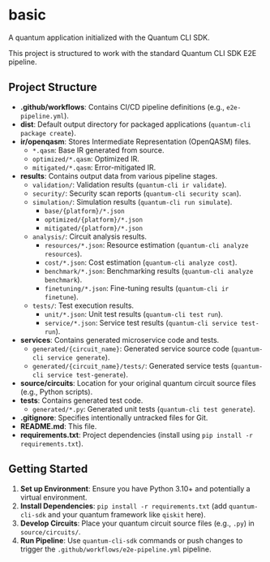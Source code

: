 # basic

A quantum application initialized with the Quantum CLI SDK.

This project is structured to work with the standard Quantum CLI SDK E2E pipeline.

## Project Structure

- **.github/workflows**: Contains CI/CD pipeline definitions (e.g., `e2e-pipeline.yml`).
- **dist**: Default output directory for packaged applications (`quantum-cli package create`).
- **ir/openqasm**: Stores Intermediate Representation (OpenQASM) files.
  - `*.qasm`: Base IR generated from source.
  - `optimized/*.qasm`: Optimized IR.
  - `mitigated/*.qasm`: Error-mitigated IR.
- **results**: Contains output data from various pipeline stages.
  - `validation/`: Validation results (`quantum-cli ir validate`).
  - `security/`: Security scan reports (`quantum-cli security scan`).
  - `simulation/`: Simulation results (`quantum-cli run simulate`).
    - `base/{platform}/*.json`
    - `optimized/{platform}/*.json`
    - `mitigated/{platform}/*.json`
  - `analysis/`: Circuit analysis results.
    - `resources/*.json`: Resource estimation (`quantum-cli analyze resources`).
    - `cost/*.json`: Cost estimation (`quantum-cli analyze cost`).
    - `benchmark/*.json`: Benchmarking results (`quantum-cli analyze benchmark`).
    - `finetuning/*.json`: Fine-tuning results (`quantum-cli ir finetune`).
  - `tests/`: Test execution results.
    - `unit/*.json`: Unit test results (`quantum-cli test run`).
    - `service/*.json`: Service test results (`quantum-cli service test-run`).
- **services**: Contains generated microservice code and tests.
  - `generated/{circuit_name}`: Generated service source code (`quantum-cli service generate`).
  - `generated/{circuit_name}/tests/`: Generated service tests (`quantum-cli service test-generate`).
- **source/circuits**: Location for your original quantum circuit source files (e.g., Python scripts).
- **tests**: Contains generated test code.
  - `generated/*.py`: Generated unit tests (`quantum-cli test generate`).
- **.gitignore**: Specifies intentionally untracked files for Git.
- **README.md**: This file.
- **requirements.txt**: Project dependencies (install using `pip install -r requirements.txt`).

## Getting Started

1.  **Set up Environment**: Ensure you have Python 3.10+ and potentially a virtual environment.
2.  **Install Dependencies**: `pip install -r requirements.txt` (add `quantum-cli-sdk` and your quantum framework like `qiskit` here).
3.  **Develop Circuits**: Place your quantum circuit source files (e.g., `.py`) in `source/circuits/`.
4.  **Run Pipeline**: Use `quantum-cli-sdk` commands or push changes to trigger the `.github/workflows/e2e-pipeline.yml` pipeline.


